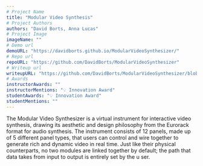 ```yaml
---
# Project Name
title: "Modular Video Synthesis"
# Project Authors
authors: "David Borts, Anna Lucas"
# Project Image
imageName: ""
# Demo url
demoURL: "https://davidborts.github.io/ModularVideoSynthesizer/"
# Repo url
repoURL: "https://github.com/DavidBorts/ModularVideoSynthesizer"
# Writeup url
writeupURL: "https://github.com/DavidBorts/ModularVideoSynthesizer/blob/main/ModularVideoSynthesizer_writeup.pdf"
# Awards
instructorAwards: ""
instructorMentions: "💡 Innovation Award"
studentAwards: "💡 Innovation Award"
studentMentions: ""
---
```

The Modular Video Synthesizer is a virtual instrument for interactive video synthesis, drawing its aesthetic and design philosophy from the Eurorack format for audio synthesis. The instrument consists of 12 panels, made up of 5 different panel types, that users can control and wire together to generate rich and dynamic video in real time. Just like their physical counterparts, no two modules are linked together by default; the path that data takes from input to output is entirely set by the u ser.
